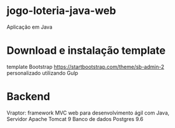 # jogo-loteria-java-web

Aplicação em Java

# Download e instalação template
template Bootstrap https://startbootstrap.com/theme/sb-admin-2
personalizado utilizando Gulp

# Backend 
Vraptor: framework MVC web para desenvolvimento ágil com Java, 
Servidor Apache Tomcat 9
Banco de dados Postgres 9.6
